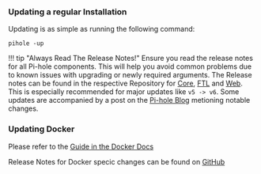 ### Updating a regular Installation

Updating is as simple as running the following command:

`pihole -up`

!!! tip "Always Read The Release Notes!"
    Ensure you read the release notes for all Pi-hole components. This will help you avoid common problems due to known issues with upgrading or newly required arguments. The Release notes can be found in the respective Repository for [Core](https://github.com/pi-hole/pi-hole/releases), [FTL](https://github.com/pi-hole/FTL/releases) and [Web](https://github.com/pi-hole/web/releases). This is especially recommended for major updates like `v5 -> v6`. Some updates are accompanied by a post on the [Pi-hole Blog](https://pi-hole.net/landing/blog/) metioning notable changes.

### Updating Docker

Please refer to the [Guide in the Docker Docs](../docker/upgrading/index.md)

Release Notes for Docker specic changes can be found on [GitHub](https://github.com/docker-pi-hole/web/releases)
